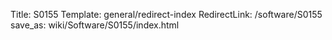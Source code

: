 Title: S0155
Template: general/redirect-index
RedirectLink: /software/S0155
save_as: wiki/Software/S0155/index.html